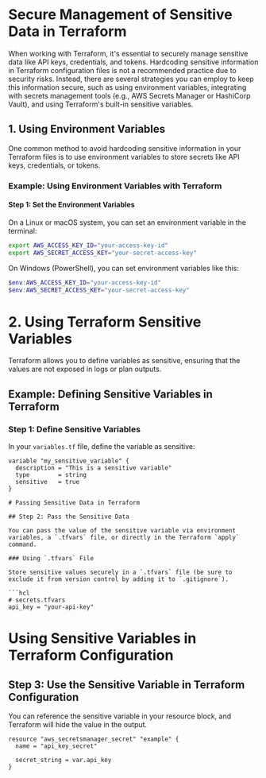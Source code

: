 # Secure Management of Sensitive Data in Terraform

When working with Terraform, it's essential to securely manage sensitive data like API keys, credentials, and tokens. Hardcoding sensitive information in Terraform configuration files is not a recommended practice due to security risks. Instead, there are several strategies you can employ to keep this information secure, such as using environment variables, integrating with secrets management tools (e.g., AWS Secrets Manager or HashiCorp Vault), and using Terraform's built-in sensitive variables.

## 1. Using Environment Variables

One common method to avoid hardcoding sensitive information in your Terraform files is to use environment variables to store secrets like API keys, credentials, or tokens.

### Example: Using Environment Variables with Terraform

#### Step 1: Set the Environment Variables

On a Linux or macOS system, you can set an environment variable in the terminal:

```bash
export AWS_ACCESS_KEY_ID="your-access-key-id"
export AWS_SECRET_ACCESS_KEY="your-secret-access-key"
```

On Windows (PowerShell), you can set environment variables like this:

```powershell
$env:AWS_ACCESS_KEY_ID="your-access-key-id"
$env:AWS_SECRET_ACCESS_KEY="your-secret-access-key"
```

# 2. Using Terraform Sensitive Variables

Terraform allows you to define variables as sensitive, ensuring that the values are not exposed in logs or plan outputs.

## Example: Defining Sensitive Variables in Terraform

### Step 1: Define Sensitive Variables

In your `variables.tf` file, define the variable as sensitive:

```hcl
variable "my_sensitive_variable" {
  description = "This is a sensitive variable"
  type        = string
  sensitive   = true
}

# Passing Sensitive Data in Terraform

## Step 2: Pass the Sensitive Data

You can pass the value of the sensitive variable via environment variables, a `.tfvars` file, or directly in the Terraform `apply` command.

### Using `.tfvars` File

Store sensitive values securely in a `.tfvars` file (be sure to exclude it from version control by adding it to `.gitignore`).

```hcl
# secrets.tfvars
api_key = "your-api-key"
```

# Using Sensitive Variables in Terraform Configuration

## Step 3: Use the Sensitive Variable in Terraform Configuration

You can reference the sensitive variable in your resource block, and Terraform will hide the value in the output.

```hcl
resource "aws_secretsmanager_secret" "example" {
  name = "api_key_secret"

  secret_string = var.api_key
}


